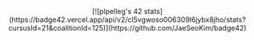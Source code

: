 <p align="center">
  [![plpelleg's 42 stats](https://badge42.vercel.app/api/v2/cl5vgwoso006309l6jybx8jho/stats?cursusId=21&coalitionId=125)](https://github.com/JaeSeoKim/badge42)
</p>

